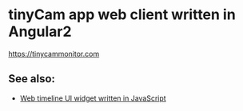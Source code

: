 # tinyCam app web client written in Angular2
https://tinycammonitor.com

## See also:
- [Web timeline UI widget written in JavaScript](https://github.com/alexeyvasilyev/timeline-ui-web)
